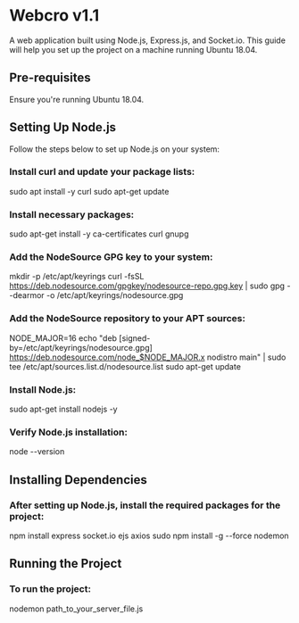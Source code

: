 # Webcro v1.1

A web application built using Node.js, Express.js, and Socket.io. This guide will help you set up the project on a machine running Ubuntu 18.04.

## Pre-requisites
Ensure you're running Ubuntu 18.04.

## Setting Up Node.js
Follow the steps below to set up Node.js on your system:

### Install curl and update your package lists:
sudo apt install -y curl
sudo apt-get update

### Install necessary packages:
sudo apt-get install -y ca-certificates curl gnupg

### Add the NodeSource GPG key to your system:
mkdir -p /etc/apt/keyrings
curl -fsSL https://deb.nodesource.com/gpgkey/nodesource-repo.gpg.key | sudo gpg --dearmor -o /etc/apt/keyrings/nodesource.gpg

### Add the NodeSource repository to your APT sources:
NODE_MAJOR=16
echo "deb [signed-by=/etc/apt/keyrings/nodesource.gpg] https://deb.nodesource.com/node_$NODE_MAJOR.x nodistro main" | sudo tee /etc/apt/sources.list.d/nodesource.list
sudo apt-get update

### Install Node.js:
sudo apt-get install nodejs -y

### Verify Node.js installation:
node --version

## Installing Dependencies

### After setting up Node.js, install the required packages for the project:
npm install express socket.io ejs axios
sudo npm install -g --force nodemon

## Running the Project

### To run the project:
nodemon path_to_your_server_file.js
